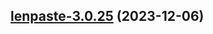 

## [lenpaste-3.0.25](https://github.com/truecharts/charts/compare/lenpaste-3.0.24...lenpaste-3.0.25) (2023-12-06)

